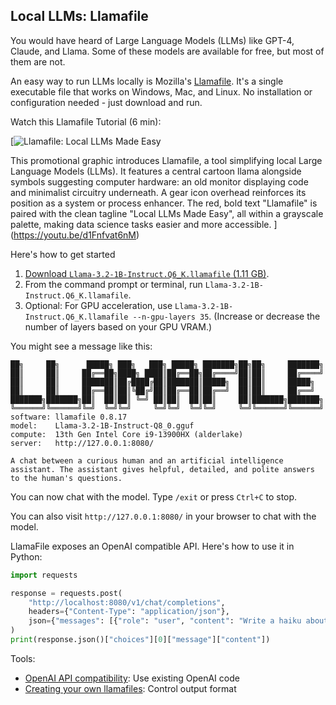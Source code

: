 ## Local LLMs: Llamafile

You would have heard of Large Language Models (LLMs) like GPT-4, Claude, and Llama. Some of these models are available for free, but most of them are not.

An easy way to run LLMs locally is Mozilla's [Llamafile](https://github.com/Mozilla-Ocho/llamafile). It's a single executable file that works on Windows, Mac, and Linux. No installation or configuration needed - just download and run.

Watch this Llamafile Tutorial (6 min):

[![Llamafile: Local LLMs Made Easy](https://img.youtube.com/vi/d1Fnfvat6nM/0.jpg)

This promotional graphic introduces Llamafile, a tool simplifying local Large Language Models (LLMs). It features a central cartoon llama alongside symbols suggesting computer hardware: an old monitor displaying code and minimalist circuitry underneath. A gear icon overhead reinforces its position as a system or process enhancer. The red, bold text "Llamafile" is paired with the clean tagline "Local LLMs Made Easy", all within a grayscale palette, making data science tasks easier and more accessible.
](https://youtu.be/d1Fnfvat6nM)

Here's how to get started

1. [Download `Llama-3.2-1B-Instruct.Q6_K.llamafile` (1.11 GB)](https://huggingface.co/Mozilla/Llama-3.2-1B-Instruct-llamafile/blob/main/Llama-3.2-1B-Instruct.Q6_K.llamafile?download=true).
2. From the command prompt or terminal, run `Llama-3.2-1B-Instruct.Q6_K.llamafile`.
3. Optional: For GPU acceleration, use `Llama-3.2-1B-Instruct.Q6_K.llamafile --n-gpu-layers 35`. (Increase or decrease the number of layers based on your GPU VRAM.)

You might see a message like this:

```text
██╗     ██╗      █████╗ ███╗   ███╗ █████╗ ███████╗██╗██╗     ███████╗
██║     ██║     ██╔══██╗████╗ ████║██╔══██╗██╔════╝██║██║     ██╔════╝
██║     ██║     ███████║██╔████╔██║███████║█████╗  ██║██║     █████╗
██║     ██║     ██╔══██║██║╚██╔╝██║██╔══██║██╔══╝  ██║██║     ██╔══╝
███████╗███████╗██║  ██║██║ ╚═╝ ██║██║  ██║██║     ██║███████╗███████╗
╚══════╝╚══════╝╚═╝  ╚═╝╚═╝     ╚═╝╚═╝  ╚═╝╚═╝     ╚═╝╚══════╝╚══════╝
software: llamafile 0.8.17
model:    Llama-3.2-1B-Instruct-Q8_0.gguf
compute:  13th Gen Intel Core i9-13900HX (alderlake)
server:   http://127.0.0.1:8080/

A chat between a curious human and an artificial intelligence assistant. The assistant gives helpful, detailed, and polite answers to the human's questions.
```

You can now chat with the model. Type `/exit` or press `Ctrl+C` to stop.

You can also visit `http://127.0.0.1:8080/` in your browser to chat with the model.

LlamaFile exposes an OpenAI compatible API. Here's how to use it in Python:

```python
import requests

response = requests.post(
    "http://localhost:8080/v1/chat/completions",
    headers={"Content-Type": "application/json"},
    json={"messages": [{"role": "user", "content": "Write a haiku about coding"}]}
)
print(response.json()["choices"][0]["message"]["content"])
```

Tools:

- [OpenAI API compatibility](https://platform.openai.com/docs/api-reference/chat): Use existing OpenAI code
- [Creating your own llamafiles](https://github.com/Mozilla-Ocho/llamafile#creating-llamafiles): Control output format
